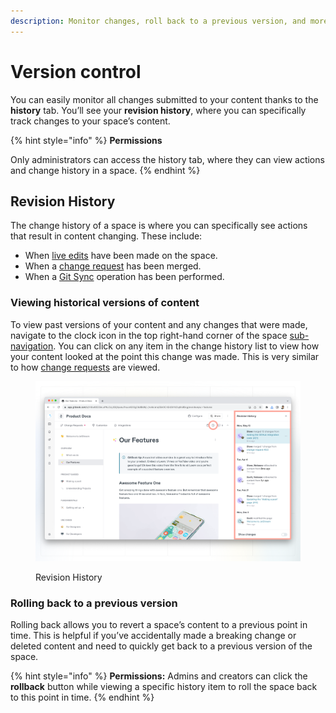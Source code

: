 ```yaml
---
description: Monitor changes, roll back to a previous version, and more.
---
```


# Version control

You can easily monitor all changes submitted to your content thanks to the **history** tab. You’ll see your **revision history**, where you can specifically track changes to your space’s content.

{% hint style="info" %}
**Permissions**

Only administrators can access the history tab, where they can view actions and change history in a space.
{% endhint %}

## Revision History <a href="#see-the-activity-of-a-specific-draft" id="see-the-activity-of-a-specific-draft"></a>

The change history of a space is where you can specifically see actions that result in content changing. These include:

- When [live edits](editor/live-edits.md) have been made on the space.
- When a [change request](editor/change-requests.md) has been merged.
- When a [Git Sync](../integrations/git-sync/) operation has been performed.

### Viewing historical versions of content

To view past versions of your content and any changes that were made, navigate to the clock icon in the top right-hand corner of the space [sub-navigation](editor/navigation.md#space-sub-navigation). You can click on any item in the change history list to view how your content looked at the point this change was made. This is very similar to how [change requests](editor/change-requests.md) are viewed.

<figure><img src="../.gitbook/assets/history.png" alt=""><figcaption><p>Revision History</p></figcaption></figure>

### Rolling back to a previous version

Rolling back allows you to revert a space’s content to a previous point in time. This is helpful if you’ve accidentally made a breaking change or deleted content and need to quickly get back to a previous version of the space.&#x20;

{% hint style="info" %}
**Permissions:** Admins and creators can click the **rollback** button while viewing a specific history item to roll the space back to this point in time.
{% endhint %}
